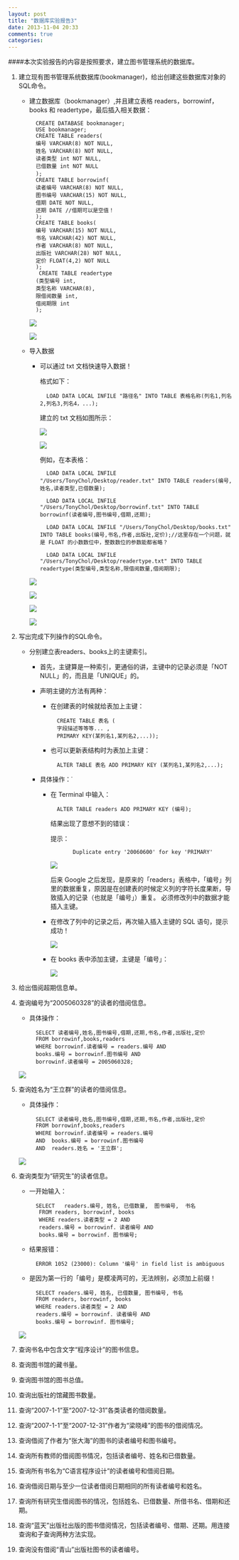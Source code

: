 ```yaml
---
layout: post
title: "数据库实验报告3"
date: 2013-11-04 20:33
comments: true
categories: 
---
```


####本次实验报告的内容是按照要求，建立图书管理系统的数据库。

1. 建立现有图书管理系统数据库(bookmanager)，给出创建这些数据库对象的SQL命令。
	
	* 建立数据库（bookmanager）,并且建立表格 readers，borrowinf，books 和 readertype，最后插入相关数据：
	
			CREATE DATABASE bookmanager;
			USE bookmanager;
			CREATE TABLE readers(
    		编号 VARCHAR(8) NOT NULL,
    		姓名 VARCHAR(8) NOT NULL,
    		读者类型 int NOT NULL,
    		已借数量 int NOT NULL
    		);　
    		CREATE TABLE borrowinf(
    		读者编号 VARCHAR(8) NOT NULL,
    		图书编号 VARCHAR(15) NOT NULL,
    		借期 DATE NOT NULL,
    		还期 DATE //借期可以是空值！
    		);
    		CREATE TABLE books(
    		编号 VARCHAR(15) NOT NULL,
    		书名 VARCHAR(42) NOT NULL,
    		作者 VARCHAR(8) NOT NULL,
    		出版社 VARCHAR(28) NOT NULL,
    		定价 FLOAT(4,2) NOT NULL
    		);
    		 CREATE TABLE readertype
    		(类型编号 int,
    		类型名称 VARCHAR(8),
    		限借阅数量 int,
    		借阅期限 int
    		);
			
			
		![](http://d.pr/i/6NGB.png) 
		
		![](http://d.pr/i/pHzj.png)
	
	* 导入数据
		
		* 可以通过 txt 文档快速导入数据！
	
		
			格式如下：
		
				LOAD DATA LOCAL INFILE "路径名" INTO TABLE 表格名称(列名1,列名2,列名3,列名4，...);
				
			建立的 txt 文档如图所示：
			
			![](http://d.pr/i/FgpM.png)
			
			![](http://d.pr/i/DYot.png)
		
			例如，在本表格：
			
				LOAD DATA LOCAL INFILE "/Users/TonyChol/Desktop/reader.txt" INTO TABLE readers(编号,姓名,读者类型,已借数量);
				
				LOAD DATA LOCAL INFILE "/Users/TonyChol/Desktop/borrowinf.txt" INTO TABLE borrowinf(读者编号,图书编号,借期,还期);
				
				LOAD DATA LOCAL INFILE "/Users/TonyChol/Desktop/books.txt" INTO TABLE books(编号,书名,作者,出版社,定价);//这里存在一个问题，就是 FLOAT 的小数数位中，整数数位的参数能都省略？
				
				LOAD DATA LOCAL INFILE "/Users/TonyChol/Desktop/readertype.txt" INTO TABLE readertype(类型编号,类型名称,限借阅数量,借阅期限);
			
		
		![](http://d.pr/i/hEtY.png)
		
		![](http://d.pr/i/NwUq.png)
		
		![](http://d.pr/i/RZrv.png)
		
		![](http://d.pr/i/LuDc.png)
		
		

2. 写出完成下列操作的SQL命令。

	* 分别建立表readers、books上的主键索引。
		* 首先，主键算是一种索引，更通俗的讲，主键中的记录必须是「NOT NULL」的，而且是「UNIQUE」的。
		* 声明主键的方法有两种：
			* 在创建表的时候就给表加上主键：
			
					CREATE TABLE 表名 (
					字段描述等等等... , 
					PRIMARY KEY(某列名1,某列名2,...));
					
			* 也可以更新表结构时为表加上主键：
			
					ALTER TABLE 表名 ADD PRIMARY KEY (某列名1,某列名2,...);
					
		* 具体操作：˙
		
			* 在 Terminal 中输入：
			
					ALTER TABLE readers ADD PRIMARY KEY (编号);
					
				结果出现了意想不到的错误：
				
				提示：
						
						 Duplicate entry '20060600' for key 'PRIMARY'
						 
				![](http://d.pr/i/vCsu.png)
				
				后来 Google 之后发现，是原来的「readers」表格中，「编号」列里的数据重复，原因是在创建表的时候定义列的字符长度果断，导致插入的记录（也就是「编号」）重复。 必须修改列中的数据才能插入主键。
				
			* 在修改了列中的记录之后，再次输入插入主键的 SQL 语句，提示成功！
			
				![](http://d.pr/i/I5ks.png)
				
			* 在 books 表中添加主键，主键是「编号」：
			
				![](http://d.pr/i/ehuS.png)
	
2. 给出借阅超期信息单。
	
			
	
3. 查询编号为“2005060328”的读者的借阅信息。
	
	* 具体操作：
	
			SELECT 读者编号,姓名,图书编号,借期,还期,书名,作者,出版社,定价   
			FROM borrowinf,books,readers 
			WHERE borrowinf.读者编号 = readers.编号 AND  
			books.编号 = borrowinf.图书编号 AND  
			borrowinf.读者编号 = 2005060328;
	
	![](http://d.pr/i/3huH.png)

4. 查询姓名为“王立群”的读者的借阅信息。

	* 具体操作：
	
			SELECT 读者编号,姓名,图书编号,借期,还期,书名,作者,出版社,定价   
			FROM borrowinf,books,readers 
			WHERE borrowinf.读者编号 = readers.编号 
			AND  books.编号 = borrowinf.图书编号 
			AND  readers.姓名 = '王立群';
		
	![](http://d.pr/i/kxV4.png)
	

5. 查询类型为“研究生”的读者信息。

	* 一开始输入：
	
			SELECT   readers.编号, 姓名, 已借数量,  图书编号,  书名   
			 FROM readers, borrowinf, books 
			 WHERE readers.读者类型 = 2 AND  
			 readers.编号 = borrowinf. 读者编号 AND  
			 books.编号 = borrowinf. 图书编号;
			 
	* 结果报错：
	
			ERROR 1052 (23000): Column '编号' in field list is ambiguous
			
	* 是因为第一行的「编号」是模凌两可的，无法辨别，必须加上前缀！
	
			SELECT readers.编号, 姓名, 已借数量, 图书编号, 书名   
			FROM readers, borrowinf, books 
			WHERE readers.读者类型 = 2 AND  
			readers.编号 = borrowinf. 读者编号 AND  
			books.编号 = borrowinf. 图书编号;
		 
	![](http://d.pr/i/QLtD.png)

6. 查询书名中包含文字“程序设计”的图书信息。

	
7. 查询图书馆的藏书量。
	
8. 查询图书馆的图书总值。

9. 查询出版社的馆藏图书数量。

10. 查询“2007-1-1”至“2007-12-31”各类读者的借阅数量。
    
11. 查询“2007-1-1”至“2007-12-31”作者为“梁晓峰”的图书的借阅情况。

12. 查询借阅了作者为“张大海”的图书的读者编号和图书编号。

13. 查询所有教师的借阅图书情况，包括读者编号、姓名和已借数量。

14. 查询所有书名为“C语言程序设计”的读者编号和借阅日期。

15. 查询借阅日期与至少一位读者借阅日期相同的所有读者编号和姓名。

16. 查询所有研究生借阅图书的情况，包括姓名、已借数量、所借书名、借期和还期。

17. 查询“蓝天”出版社出版的图书借阅情况，包括读者编号、借期、还期。用连接查询和子查询两种方法实现。
	
18. 查询没有借阅“青山”出版社图书的读者编号。

	
	
		
		
		


